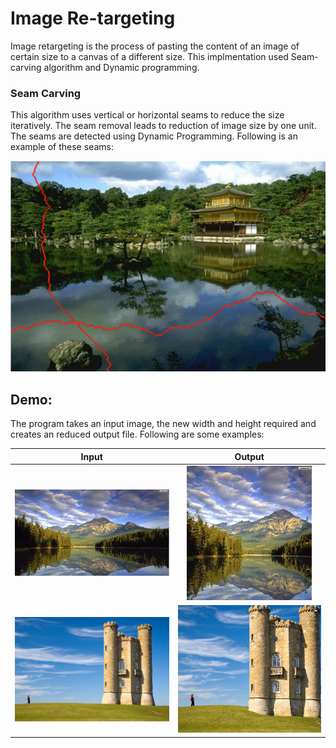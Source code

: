 # Image Re-targeting
Image retargeting is the process of pasting the content of an image of certain size to a canvas of a different size. This implmentation used Seam- carving algorithm and Dynamic programming.

### Seam Carving
This algorithm uses vertical or horizontal seams to reduce the size iteratively. The seam removal leads to reduction of image size by one unit. The seams are detected using Dynamic Programming. Following is an example of these seams:

![](https://github.com/DhwaniSondhi/Image-Segmentation-Retargeting/blob/master/Image-Retargeting/code/build/abc.png)

## Demo:
The program takes an input image, the new width and height required and creates an reduced output file. Following are some examples:


Input            |  Output
:-------------------------:|:-------------------------:
![](https://github.com/DhwaniSondhi/Image-Segmentation-Retargeting/blob/master/Image-Retargeting/code/build/mian.jpg)  |  ![](https://github.com/DhwaniSondhi/Image-Segmentation-Retargeting/blob/master/Image-Retargeting/code/build/mian200215.jpg)
![](https://github.com/DhwaniSondhi/Image-Segmentation-Retargeting/blob/master/Image-Retargeting/code/build/castle.jpg)  |  ![](https://github.com/DhwaniSondhi/Image-Segmentation-Retargeting/blob/master/Image-Retargeting/code/build/castle900800.jpg)


